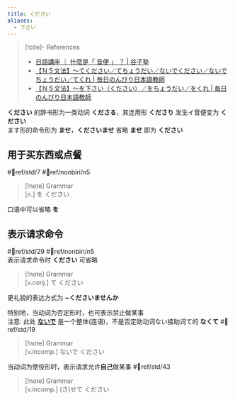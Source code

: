 ```yaml
---
title: ください
aliases:
  - 下さい
---
```

> [!cite]- References  
> - [日語講座 ｜ 什麼是「 音便 」 ？ | 谷子塾](https://yasuwangblog.com/onbin/)  
> - [【Ｎ５文法】～てください／てちょうだい／ないでください／ないでちょうだい／てくれ | 毎日のんびり日本語教師](https://mainichi-nonbiri.com/grammar/n5-tekudasai/)  
> - [【Ｎ５文法】～を下さい（ください）／をちょうだい／をくれ | 毎日のんびり日本語教師](https://mainichi-nonbiri.com/grammar/n5-wokudasai/)  

**ください** 的辞书形为一类动词 **くださる**，其连用形 **くださり** 发生イ音便变为 **ください**  
ます形的命令形为 **ませ**，**くださいませ** 省略 **ませ** 即为 **ください**  

## 用于买东西或点餐  

 #📖ref/std/7 #📖ref/nonbiri/n5  

> [!note] Grammar  
> [n.] を ください  

口语中可以省略 **を**  

## 表示请求命令  

 #📖ref/std/29 #📖ref/nonbiri/n5  
表示请求命令时 **ください** 可省略  

> [!note] Grammar  
> [v.conj.] て ください  

更礼貌的表达方式为 **~くださいませんか**  

特别地，当动词为否定形时，也可表示禁止做某事  
注意: 此处 [**ないで**](../auxi_verb/ない.md#ないで%20与%20なくて) 是一个整体(连语)，不是否定助动词ない接助词て的 **なくて**  #📖ref/std/19  

> [!note] Grammar  
> [v.incomp.] ないで ください  

当动词为使役形时，表示请求允许**自己**做某事 #📖ref/std/43  

> [!note] Grammar  
> [v.incomp.] (さ)せて ください  
